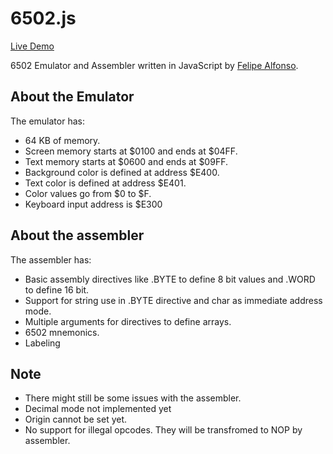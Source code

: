 # 6502.js

[Live Demo](http://damnbrain.com/dev/6502)

6502 Emulator and Assembler written in JavaScript 
by [Felipe Alfonso](http://twitter.com/pixelstab).

About the Emulator
-------------------
The emulator has:
- 64 KB of memory.
- Screen memory starts at $0100 and ends at $04FF.
- Text memory starts at $0600 and ends at $09FF.
- Background color is defined at address $E400.
- Text color is defined at address $E401.
- Color values go from $0 to $F.
- Keyboard input address is $E300

About the assembler
-------------------
The assembler has:
- Basic assembly directives like .BYTE to define 8 bit values and .WORD to define 16 bit.
- Support for string use in .BYTE directive and char as immediate address mode.
- Multiple arguments for directives to define arrays.
- 6502 mnemonics.
- Labeling

Note
----
- There might still be some issues with the assembler.
- Decimal mode not implemented yet
- Origin cannot be set yet.
- No support for illegal opcodes. They will be transfromed to NOP by assembler.
